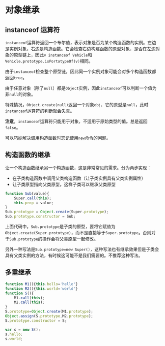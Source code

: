# 对象继承

## instanceof 运算符

`instanceof`运算符返回一个布尔值，表示对象是否为某个构造函数的实例。左边是实例对象，右边是构造函数。它会检查右边构建函数的原型对象，是否在左边对象的原型链上，因此`v instanceof Vehicle`和`Vehicle.prototype.isPortotypeOf(v)`相同。

由于`instanceof`检查整个原型链，因此同一个实例对象可能会对多个构造函数都返回`true`。

由于任意对象（除了`null`）都是`Object`实例，因此`instanceof`可以判断一个值为非`null`的对象。

特殊情况，`Object.create(null)`返回一个对象`obj`，它的原型是`null`，此时`instanceof`运算符的判断就会失真。

**注意**，`instanceof`运算符只能用于对象，不适用于原始类型的值。总是返回`false`。

可以巧妙解决调用构造函数时忘记使用`new`命令的问题。

## 构造函数的继承

让一个构造函数继承另一个构造函数，这是非常常见的需求。分为两步实现：
- 在子类构造函数中调用父类构造函数（让子类实例具有父类实例属性）
- 让子类原型指向父类原型，这样子类可以继承父类原型
```js
function Sub(value){
    Super.call(this);
    this.prop = value;
}
Sub.prototype = Object.create(Super.prototype);
Sub.prototype.constructor = Sub;
```
上面代码中，`Sub.prototype`是子类的原型，要将它赋值为`Object.create(Super.prototype)`，而不是直接等于`Super.prototype`。否则对于`Sub.prototype`的操作会将父类原型一起修改。

另外一种写法是`Sub.prototype=new Super()`，这种写法也有继承效果但是子类会具有父类实例的方法，有时候这可能不是我们需要的。不推荐这种写法。

## 多重继承

```js
function M1(){this.hello='hello'}
function M2(){this.world='world'}
function S(){
    M1.call(this);
    M2.call(this);
}
S.prototype=Object.create(M1.prototype);
Object.assign(S.prototype,M2.prototype);
S.prototype.constructor = S;

var s = new S();
s.hello;
s.world;
```